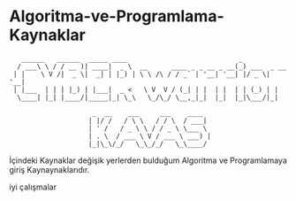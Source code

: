 # Algoritma-ve-Programlama-Kaynaklar

       ______   ______  _____ ____                            _            
      / ___\ \ / / __ )| ____|  _ \  __      ____ _ _ __ _ __(_) ___  _ __ 
     | |    \ V /|  _ \|  _| | |_) | \ \ /\ / / _` | '__| '__| |/ _ \| '__|
     | |___  | | | |_) | |___|  _ <   \ V  V / (_| | |  | |  | | (_) | |   
      \____| |_| |____/|_____|_| \_\   \_/\_/ \__,_|_|  |_|  |_|\___/|_|   
                                                                           
                         _  __    ___     ___    ____  
                        | |/ /   / \ \   / / \  / ___| 
                        | ' /   / _ \ \ / / _ \ \___ \ 
                        | . \  / ___ \ V / ___ \ ___) |
                        |_|\_\/_/   \_\_/_/   \_\____/ 


İçindeki Kaynaklar değişik yerlerden bulduğum Algoritma ve Programlamaya giriş Kaynaynaklarıdır. 

iyi çalışmalar
